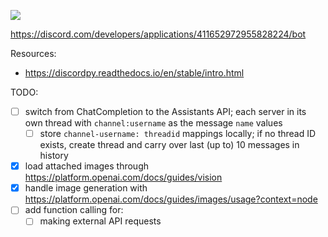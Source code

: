 ![](https://cdn.discordapp.com/avatars/411652972955828224/335a79c8f4f37936618110ae535eb2b6.png?size=256)

https://discord.com/developers/applications/411652972955828224/bot

Resources:
- https://discordpy.readthedocs.io/en/stable/intro.html

TODO:
- [ ] switch from ChatCompletion to the Assistants API; each server in its own thread with `channel:username` as the message `name` values
  - [ ] store `channel-username: threadid` mappings locally; if no thread ID exists, create thread and carry over last (up to) 10 messages in history
- [X] load attached images through https://platform.openai.com/docs/guides/vision
- [X] handle image generation with https://platform.openai.com/docs/guides/images/usage?context=node
- [ ] add function calling for:
  - [ ] making external API requests